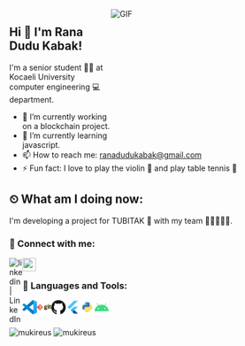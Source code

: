 <img align="right" alt="GIF" src="https://github.com/abhisheknaiidu/abhisheknaiidu/blob/master/code.gif?raw=true" width="320" height="240" />

## Hi 👋 I'm Rana Dudu Kabak!

I'm a senior student 👨‍🎓 at Kocaeli University computer engineering 💻 department.

- 🔭 I’m currently working on a blockchain project.
- 🌱 I’m currently learning javascript.
- 📫 How to reach me: ranadudukabak@gmail.com
- ⚡ Fun fact: I love to play the violin 🎻 and play table tennis 🏓

## ⏲ What am I doing now:

I'm developing a project for TUBITAK 🚀 with my team 👨🏼‍🤝‍👨🏻.

### 📩 Connect with me:

[<img align="left" alt="linkedin | LinkedIn" width="24px" src="https://raw.githubusercontent.com/peterthehan/peterthehan/master/assets/linkedin.svg" />][linkedin]
[<img align="left" height="24" width="24" src="https://cdn.jsdelivr.net/npm/simple-icons@v4/icons/gmail.svg" />][gmail]

[linkedin]: www.linkedin.com/in/ranadudukabak
[medium]: https://medium.com/@ranadudukabak
[gmail]: mailto:ranadudukabak@gmail.com

<br />

### 🔧 Languages and Tools:

[<img align="left" alt="Visual Studio Code" width="26px" src="https://raw.githubusercontent.com/github/explore/80688e429a7d4ef2fca1e82350fe8e3517d3494d/topics/visual-studio-code/visual-studio-code.png" />][vsCode]
[<img align="left" alt="Git" width="26px" src="https://raw.githubusercontent.com/github/explore/80688e429a7d4ef2fca1e82350fe8e3517d3494d/topics/git/git.png" />][git]
[<img align="left" alt="GitHub" width="26px" src="https://raw.githubusercontent.com/github/explore/78df643247d429f6cc873026c0622819ad797942/topics/github/github.png" />][github]
[<img align="left" alt="Flutter" width="26px" src="https://raw.githubusercontent.com/github/explore/cebd63002168a05a6a642f309227eefeccd92950/topics/flutter/flutter.png" />][flutter]
[<img align="left" alt="Python" width="26px" src="https://raw.githubusercontent.com/github/explore/cebd63002168a05a6a642f309227eefeccd92950/topics/python/python.png" />][python]
[<img align="left" alt="Android" width="26px" src="https://raw.githubusercontent.com/github/explore/80688e429a7d4ef2fca1e82350fe8e3517d3494d/topics/android/android.png" />][android]

<br />

[flutter]: https://flutter.dev/
[vsCode]: https://code.visualstudio.com/
[git]: https://git-scm.com/
[android]: https://www.android.com/
[github]: https://github.com/ranadudukabak/
[python]: https://www.python.org/

<br />

<img height="180em" align="center" src="https://github-readme-stats.vercel.app/api/top-langs?username=ranadudukabak&show_icons=true&locale=en&layout=compact&langs_count=8&theme=algolia" alt="mukireus"/> <img height="180em" align="center" src="https://github-readme-stats.vercel.app/api?username=ranadudukabak&show_icons=true&locale=en&theme=algolia&include_all_commits=true&count_private=true" alt="mukireus"/>
